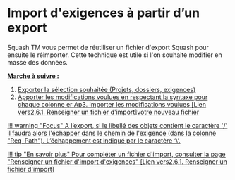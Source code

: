 # Import d'exigences à partir d’un export

Squash TM vous permet de réutiliser un fichier d'export Squash pour ensuite le réimporter. Cette technique est utile si l'on souhaite modifier en masse des données.

**<u>Marche à suivre : <u>**

 1. Exporter la sélection souhaitée (Projets, dossiers, exigences)
 2. Apporter les modifications voulues en respectant la syntaxe pour chaque colonne
 er
Ap3. Importer les modifications voulues [Lien vers2.6.1. Renseigner un fichier d'import]votre nouveau fichier
 

!!! warning "Focus" 
	A l’export, si le libellé des objets contient le caractère '/' il faudra alors l'échapper dans le chemin de l'exigence (dans la colonne "Req_Path"). L’échappement est indiqué par le caractère ‘\’. 
	
!!! tip "En savoir plus" 
	   Pour compléter un fichier d'import, consulter la page "Renseigner un fichier d'import d'exigences" [Lien vers2.6.1. Renseigner un fichier d'import]


<!--stackedit_data:
eyJoaXN0b3J5IjpbMTEyMTUxNzMxLC0xMjIyMjYxNzgyLDEwNT
kxNTMyMjIsLTMxNTI5NDk2OSw5ODEzNTg4MDgsLTY1MDEwNTU1
LC0xMDcwMDA0MzQ1LC0xODQzNDI0NDkxLDg2MTY2ODYwNiwtMj
A2NTQyNDI2Ml19
-->